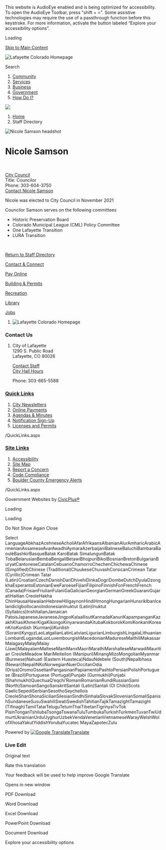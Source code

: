 This website is AudioEye enabled and is being optimized for accessibility. To open the AudioEye Toolbar, press "shift + =". Some assistive technologies may require the use of a passthrough function before this keystroke. For more information, activate the button labeled “Explore your accessibility options”.

Loading

[Skip to Main Content](https://www.lafayetteco.gov/Directory.aspx?EID=290%2F)

![Lafayette Colorado Homepage](https://www.lafayetteco.gov/ImageRepository/Document?documentID=40837)

Search

1. [Community](https://www.lafayetteco.gov/31/Community)
2. [Services](https://www.lafayetteco.gov/35/Services)
3. [Business](https://www.lafayetteco.gov/9/Business)
4. [Government](https://www.lafayetteco.gov/27/Government)
5. [How Do I?](https://www.lafayetteco.gov/1385/How-Do-I)

<!--THE END-->

![](https://www.lafayetteco.gov/ImageRepository/Document?documentID=40835)

1. [Home](https://www.lafayetteco.gov)
2. Staff Directory

![Nicole Samson headshot](https://www.lafayetteco.gov/ImageRepository/Document?documentID=24670 "Nicole Samson headshot")

# Nicole Samson

 

[City Council](https://www.lafayetteco.gov/Directory.aspx?DID=23)  
Title: Councilor  
Phone: 303-604-3750  
[Contact Nicole Samson](https://www.lafayetteco.gov/formcenter/Contact-Us-4/Contact-City-Council-or-Individual-Counc-171)

Nicole was elected to City Council in November 2021

Councilor Samson serves on the following committees

- Historic Preservation Board
- Colorado Municipal League (CML) Policy Committee
- One Lafayette Transition
- LURA Transition

 

[Return to Staff Directory](https://www.lafayetteco.gov/Directory.aspx)

[Contact &amp; Connect](https://www.lafayetteco.gov/1469/Contact-and-Connect)

[Pay Online](https://www.lafayetteco.gov/297/Online-Payments)

[Building &amp; Permits](https://www.lafayetteco.gov/111/Building)

[Recreation](https://www.lafayetteco.gov/1990/Recreation-Department)

[Library](https://www.lafayetteco.gov/945/Library)

[Jobs](https://lafayetteco.gov/4173/Jobs)

1. ![Lafayette Colorado Homepage](https://www.lafayetteco.gov/ImageRepository/Document?documentId=40848)

### Contact Us

1. City of Lafayette   
   1290 S. Public Road  
   Lafayette, CO 80026
   
   [Contact Staff](https://www.lafayetteco.gov/1469/Contact-and-Connect)  
   [City Hall Hours](https://www.lafayetteco.gov/2478/City-Closures-and-Cancellations)
   
   Phone: 303-665-5588

### [Quick Links](https://www.lafayetteco.gov/QuickLinks.aspx?CID=104)

1. [City Newsletters](https://www.lafayetteco.gov/1469/Contact-and-Connect)
2. [Online Payments](https://www.municipalonlinepayments.com/lafayetteco)
3. [Agendas &amp; Minutes](https://www.lafayetteco.gov/Archive.aspx)
4. [Notification Sign-Up](https://www.lafayetteco.gov/list.aspx)
5. [Licenses and Permits](https://lafayetteco.gov/484/Licenses-Permits-Forms)

/QuickLinks.aspx

### [Site Links](https://www.lafayetteco.gov/QuickLinks.aspx?CID=105)

1. [Accessibility](https://www.lafayetteco.gov/Accessibility)
2. [Site Map](https://lafayetteco.gov/SiteMap)
3. [Report a Concern](https://lafayetteco.gov/requesttracker.aspx)
4. [Code Compliance](https://lafayetteco.gov/112/Code-Compliance)
5. [Boulder County Emergency Alerts](https://member.everbridge.net/453003085612231/login)

/QuickLinks.aspx

Government Websites by [CivicPlus®](https://connect.civicplus.com/referral)

Loading

Loading

Do Not Show Again Close

Select LanguageAbkhazAcehneseAcholiAfarAfrikaansAlbanianAlurAmharicArabicArmenianAssameseAvarAwadhiAymaraAzerbaijaniBalineseBaluchiBambaraBaouléBashkirBasqueBatak KaroBatak SimalungunBatak TobaBelarusianBembaBengaliBetawiBhojpuriBikolBosnianBretonBulgarianBuryatCantoneseCatalanCebuanoChamorroChechenChichewaChinese (Simplified)Chinese (Traditional)ChuukeseChuvashCorsicanCrimean Tatar (Cyrillic)Crimean Tatar (Latin)CroatianCzechDanishDariDhivehiDinkaDogriDombeDutchDyulaDzongkhaEsperantoEstonianEweFaroeseFijianFilipinoFinnishFonFrenchFrench (Canada)FrisianFriulianFulaniGaGalicianGeorgianGermanGreekGuaraniGujaratiHaitian CreoleHakha ChinHausaHawaiianHebrewHiligaynonHindiHmongHungarianHunsrikIbanIcelandicIgboIlocanoIndonesianInuktut (Latin)Inuktut (Syllabics)IrishItalianJamaican PatoisJapaneseJavaneseJingpoKalaallisutKannadaKanuriKapampanganKazakhKhasiKhmerKigaKikongoKinyarwandaKitubaKokborokKomiKonkaniKoreanKrioKurdish (Kurmanji)Kurdish (Sorani)KyrgyzLaoLatgalianLatinLatvianLigurianLimburgishLingalaLithuanianLombardLugandaLuoLuxembourgishMacedonianMadureseMaithiliMakassarMalagasyMalayMalay (Jawi)MalayalamMalteseMamManxMaoriMarathiMarshalleseMarwadiMauritian CreoleMeadow MariMeiteilon (Manipuri)MinangMizoMongolianMyanmar (Burmese)Nahuatl (Eastern Huasteca)NdauNdebele (South)Nepalbhasa (Newari)NepaliNKoNorwegianNuerOccitanOdia (Oriya)OromoOssetianPangasinanPapiamentoPashtoPersianPolishPortuguese (Brazil)Portuguese (Portugal)Punjabi (Gurmukhi)Punjabi (Shahmukhi)QuechuaQʼeqchiʼRomaniRomanianRundiRussianSami (North)SamoanSangoSanskritSantali (Latin)Santali (Ol Chiki)Scots GaelicSepediSerbianSesothoSeychellois CreoleShanShonaSicilianSilesianSindhiSinhalaSlovakSlovenianSomaliSpanishSundaneseSusuSwahiliSwatiSwedishTahitianTajikTamazightTamazight (Tifinagh)TamilTatarTeluguTetumThaiTibetanTigrinyaTivTok PisinTonganTshilubaTsongaTswanaTuluTumbukaTurkishTurkmenTuvanTwiUdmurtUkrainianUrduUyghurUzbekVendaVenetianVietnameseWarayWelshWolofXhosaYakutYiddishYorubaYucatec MayaZapotecZulu

Powered by [![Google Translate](https://www.gstatic.com/images/branding/googlelogo/1x/googlelogo_color_42x16dp.png)Translate](https://translate.google.com)

### Live Edit

Original text

Rate this translation

Your feedback will be used to help improve Google Translate

Opens in new window

PDF Download

Word Download

Excel Download

PowerPoint Download

Document Download

Explore your accessibility options